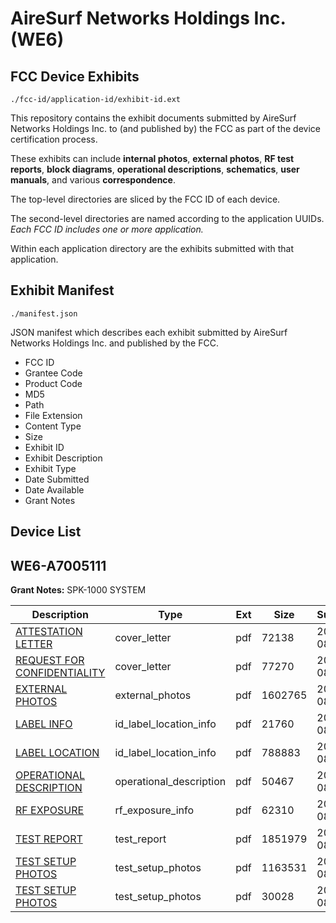 # AireSurf Networks Holdings Inc. (WE6)
## FCC Device Exhibits

```
./fcc-id/application-id/exhibit-id.ext
```

This repository contains the exhibit documents submitted by AireSurf Networks Holdings Inc. to (and published by) the FCC as part of the device certification process.

These exhibits can include **internal photos**, **external photos**, **RF test reports**, **block diagrams**, **operational descriptions**, **schematics**, **user manuals**, and various **correspondence**.

The top-level directories are sliced by the FCC ID of each device.

The second-level directories are named according to the application UUIDs. *Each FCC ID includes one or more application.*

Within each application directory are the exhibits submitted with that application. 

## Exhibit Manifest

```
./manifest.json
```

JSON manifest which describes each exhibit submitted by AireSurf Networks Holdings Inc. and published by the FCC.

- FCC ID
- Grantee Code
- Product Code
- MD5
- Path
- File Extension
- Content Type
- Size
- Exhibit ID
- Exhibit Description
- Exhibit Type
- Date Submitted
- Date Available
- Grant Notes

## Device List
## WE6-A7005111
**Grant Notes:** SPK-1000 SYSTEM

| Description | Type | Ext | Size | Submitted | Available |
| ----------- | ---- | --- | ---- | --------- | --------- |
| [ATTESTATION LETTER](WE6-A7005111/c33771c8deb9fc7e9582321575b91128/982483.pdf) | cover_letter | pdf | 72138 | 2008-08-08 | 2008-08-11 |
| [REQUEST FOR CONFIDENTIALITY](WE6-A7005111/c33771c8deb9fc7e9582321575b91128/982485.pdf) | cover_letter | pdf | 77270 | 2008-08-08 | 2008-08-11 |
| [EXTERNAL PHOTOS](WE6-A7005111/c33771c8deb9fc7e9582321575b91128/982484.pdf) | external_photos | pdf | 1602765 | 2008-08-08 | 2008-08-11 |
| [LABEL INFO](WE6-A7005111/c33771c8deb9fc7e9582321575b91128/982482.pdf) | id_label_location_info | pdf | 21760 | 2008-08-08 | 2008-08-11 |
| [LABEL LOCATION](WE6-A7005111/c33771c8deb9fc7e9582321575b91128/982486.pdf) | id_label_location_info | pdf | 788883 | 2008-08-08 | 2008-08-11 |
| [OPERATIONAL DESCRIPTION](WE6-A7005111/c33771c8deb9fc7e9582321575b91128/982490.pdf) | operational_description | pdf | 50467 | 2008-08-08 | 2008-08-11 |
| [RF EXPOSURE](WE6-A7005111/c33771c8deb9fc7e9582321575b91128/982487.pdf) | rf_exposure_info | pdf | 62310 | 2008-08-08 | 2008-08-11 |
| [TEST REPORT](WE6-A7005111/c33771c8deb9fc7e9582321575b91128/982488.pdf) | test_report | pdf | 1851979 | 2008-08-08 | 2008-08-11 |
| [TEST SETUP PHOTOS](WE6-A7005111/c33771c8deb9fc7e9582321575b91128/982489.pdf) | test_setup_photos | pdf | 1163531 | 2008-08-08 | 2008-08-11 |
| [TEST SETUP PHOTOS](WE6-A7005111/c33771c8deb9fc7e9582321575b91128/982491.pdf) | test_setup_photos | pdf | 30028 | 2008-08-08 | 2008-08-11 |
